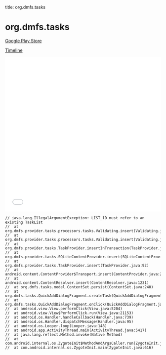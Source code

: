 title: org.dmfs.tasks

# org.dmfs.tasks

[Google Play Store](https://play.google.com/store/apps/details?id=org.dmfs.tasks)

[Timeline](./vis-timeline.html)

<iframe src="./vis-timeline.html" width="100%" height="500px" style="border:none;"></iframe>

```
// java.lang.IllegalArgumentException: LIST_ID must refer to an existing TaskList
// 	at org.dmfs.provider.tasks.processors.tasks.Validating.insert(Validating.java:67)
// 	at org.dmfs.provider.tasks.processors.tasks.Validating.insert(Validating.java:34)
// 	at org.dmfs.provider.tasks.TaskProvider.insertInTransaction(TaskProvider.java:888)
// 	at org.dmfs.provider.tasks.SQLiteContentProvider.insert(SQLiteContentProvider.java:154)
// 	at org.dmfs.provider.tasks.TaskProvider.insert(TaskProvider.java:92)
// 	at android.content.ContentProvider$Transport.insert(ContentProvider.java:263)
// 	at android.content.ContentResolver.insert(ContentResolver.java:1231)
// 	at org.dmfs.tasks.model.ContentSet.persist(ContentSet.java:240)
// 	at org.dmfs.tasks.QuickAddDialogFragment.createTask(QuickAddDialogFragment.java:370)
// 	at org.dmfs.tasks.QuickAddDialogFragment.onClick(QuickAddDialogFragment.java:408)
// 	at android.view.View.performClick(View.java:5204)
// 	at android.view.View$PerformClick.run(View.java:21153)
// 	at android.os.Handler.handleCallback(Handler.java:739)
// 	at android.os.Handler.dispatchMessage(Handler.java:95)
// 	at android.os.Looper.loop(Looper.java:148)
// 	at android.app.ActivityThread.main(ActivityThread.java:5417)
// 	at java.lang.reflect.Method.invoke(Native Method)
// 	at com.android.internal.os.ZygoteInit$MethodAndArgsCaller.run(ZygoteInit.java:726)
// 	at com.android.internal.os.ZygoteInit.main(ZygoteInit.java:616)

```



